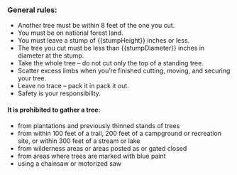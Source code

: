 ### General rules:

* Another tree must be within 8 feet of the one you cut.
* You must be on national forest land.
* You must leave a stump of {{stumpHeight}} inches or less.
* The tree you cut must be less than {{stumpDiameter}} inches in diameter at the stump.
* Take the whole tree – do not cut only the top of a standing tree.
* Scatter excess limbs when you’re finished cutting, moving, and securing your tree.
* Leave no trace – pack it in pack it out.
* Safety is your responsibility.


#### It is prohibited to gather a tree:

* from plantations and previously thinned stands of trees
* from within 100 feet of a trail, 200 feet of a campground or recreation site, or within 300 feet of a stream or lake
* from wilderness areas or areas posted as or gated closed
* from areas where trees are marked with blue paint
* using a chainsaw or motorized saw
